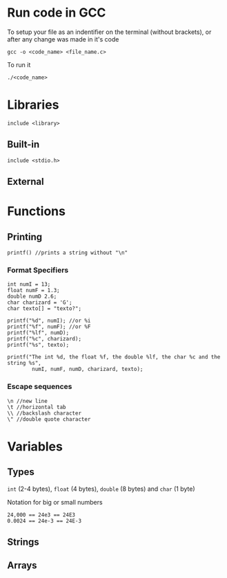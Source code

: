 # Run code in GCC
To setup your file as an indentifier on the terminal (without brackets), or after any change was made in it's code
```
gcc -o <code_name> <file_name.c>
```
To run it
```
./<code_name>
```
# Libraries
```
include <library>
```
## Built-in
```
include <stdio.h>
```
## External

# Functions
## Printing
```
printf() //prints a string without "\n"
```
### Format Specifiers
```
int numI = 13;
float numF = 1.3;
double numD 2.6;
char charizard = 'G';
char texto[] = "texto?";

printf("%d", numI); //or %i
printf("%f", numF); //or %F
printf("%lf", numD);
printf("%c", charizard);
printf("%s", texto);

printf("The int %d, the float %f, the double %lf, the char %c and the string %s",
        numI, numF, numD, charizard, texto);

```
### Escape sequences
```
\n //new line
\t //horizontal tab
\\ //backslash character
\" //double quote character
```
# Variables

## Types

```int``` (2-4 bytes), ```float``` (4 bytes), ```double``` (8 bytes) and ```char``` (1 byte)

Notation for big or small numbers
```
24,000 == 24e3 == 24E3
0.0024 == 24e-3 == 24E-3
```

## Strings


## Arrays


